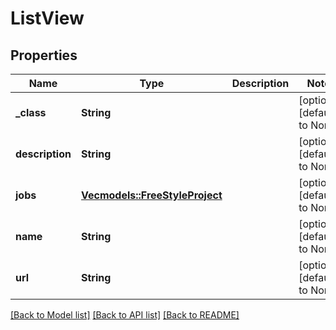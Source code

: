# ListView

## Properties
Name | Type | Description | Notes
------------ | ------------- | ------------- | -------------
**_class** | **String** |  | [optional] [default to None]
**description** | **String** |  | [optional] [default to None]
**jobs** | [**Vec<models::FreeStyleProject>**](FreeStyleProject.md) |  | [optional] [default to None]
**name** | **String** |  | [optional] [default to None]
**url** | **String** |  | [optional] [default to None]

[[Back to Model list]](../README.md#documentation-for-models) [[Back to API list]](../README.md#documentation-for-api-endpoints) [[Back to README]](../README.md)


